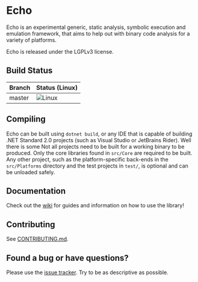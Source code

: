 Echo
====

Echo is an experimental generic, static analysis, symbolic execution and emulation framework, that aims to help out with binary code analysis for a variety of platforms.

Echo is released under the LGPLv3 license.

Build Status
------------

| Branch | Status (Linux)                                                                  |
|--------|---------------------------------------------------------------------------------|
| master | ![Linux](https://github.com/Washi1337/Echo/workflows/Linux/badge.svg)           |


Compiling
---------

Echo can be built using `dotnet build`, or any IDE that is capable of building .NET Standard 2.0 projects (such as Visual Studio or JetBrains Rider).
Well there is some 
Not all projects need to be built for a working binary to be produced. Only the core libraries found in `src/Core` are required to be built. Any other project, such as the platform-specific back-ends in the `src/Platforms` directory and the test projects in `test/`, is optional and can be unloaded safely.


Documentation
-------------
Check out the [wiki](???) for guides and information on how to use the library!

Contributing
------------
See [CONTRIBUTING.md](CONTRIBUTING.md).

Found a bug or have questions?
------------------------------
Please use the [issue tracker](https://github.com/Washi1337/Echo/issues). Try to be as descriptive as possible.

